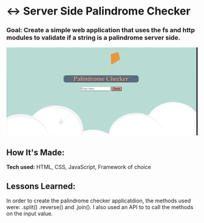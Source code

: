 # ↔️ Server Side Palindrome Checker

### Goal: Create a simple web application that uses the fs and http modules to validate if a string is a palindrome server side.

![alt tag](pic.png)

## How It's Made:

**Tech used:** HTML, CSS, JavaScript, Framework of choice

## Lessons Learned:
In order to create the palindrome checker applicatdion, the methods used were: .split() .reverse() and .join(). I also used an API to to call the methods on the input value. 
